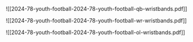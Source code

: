 ![[2024-78-youth-football-2024-78-youth-football-qb-wristbands.pdf]]

![[2024-78-youth-football-2024-78-youth-football-wr-wristbands.pdf]]

![[2024-78-youth-football-2024-78-youth-football-ol-wristbands.pdf]]